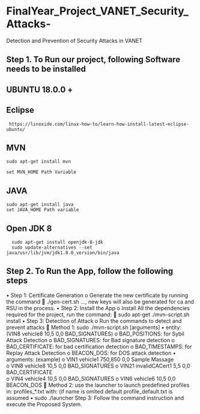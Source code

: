 # FinalYear_Project_VANET_Security_Attacks-
Detection and Prevention of Security Attacks in VANET
## Step 1. To Run our project, following Software needs to be installed
**UBUNTU 18.0.0 +**
-
**Eclipse**
-
     https://linoxide.com/linux-how-to/learn-how-install-latest-eclipse-ubuntu/
**MVN**
-
    sudo apt-get install mvn
    
    set MVN_HOME Path Variable
**JAVA** 
-
    sudo apt-get install java
    set JAVA_HOME Path variable
**Open JDK 8**
-
 	  sudo apt-get install openjdk-8-jdk
	  sudo update-alternatives --set java/usr/lib/jvm/jdk1.8.0_version/bin/java

## Step 2. To Run the App, follow the following steps
•	Step 1:  Certificate Generation
o	Generate the new certificate by running the command
	./gen-cert.sh <vehicle1> <vehicle2> ..., new keys will also be generated for ca and RSU in the process.
•	Step 2: Install the App
o	Install All the dependencies required for the project, run the command:
	sudo apt-get  ./mvn-script.sh install
•	Step 3: Detection of Attack
o	Run the commands to detect and prevent attacks
	Method 1: sudo  ./mvn-script.sh <entity> [arguments]
•	entity: (VIN8 vehicle8 10,5 0,0 BAD_SIGNATURES)
o	BAD_POSITIONS: for Sybil Attack Detection
o	BAD_SIGNATURES: for Bad signature detection
o	BAD_CERTIFICATE: for bad certification detection
o	BAD_TIMESTAMPS: for Replay Attack Detection
o	BEACON_DOS: for DOS attack detection
•	arguments: (example)
o	VIN1 vehicle1 750,850 0,0 Sample Massage	
o	VIN8 vehicle8 10,5 0,0 BAD_SIGNATURES
o	VIN21 invalidCACert1 5,5 0,0 BAD_CERTIFICATE  
o	VIN4 vehicle4 10,5 0,0 BAD_SIGNATURES
o	VIN6 vehicle6 10,5 0,0 BEACON_DOS
	Method 2: use the launcher to launch predefined profiles in: profiles_*.txt with: (if name is omited default profile_default.txt is assumed
•	sudo ./launcher  <any-profile-file>
Step 3: Follow the command instruction and execute the Proposed System.


